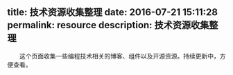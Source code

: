title: 技术资源收集整理
date: 2016-07-21 15:11:28
permalink: resource
description: 技术资源收集整理
---
　　这个页面收集一些编程技术相关的博客、组件以及开源资源。持续更新中，方便查看。